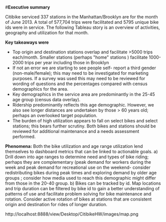 #**Executive summary**

Citibike serviced 337 stations in the Manhattan/Brooklyn are for the month of June 2013. A total of 577,704 trips were facilitated and 5795 unique bike ids were in service.
The following Tableau story is an overview of activities, geography and utilization for that month.

**Key takeaways were**
*	Top origin and destination stations overlap and facilitate >5000 trips each/month. Smaller stations (perhaps "home" stations ) facilitate 1000-2000 trips per year including those in Brooklyn
*	If not an error we are starting to see people self- report a third gender (non-male/female); this may need to be investigated for marketing purposes. If a survey was used this may need to be reviewed for wording of questions and the percentages compared with census demographics for the area.
*	Key demographics in the service area are predominantly in the 25-45 age group (census data overlay).
*	Ridership predominantly reflects this age demographic. However, we also see longer distances are undertaken by those > 60 years old; perhaps an overlooked target population.
*	The burden of high utilization appears to fall on select bikes and select stations; this bears further scrutiny. Both bikes and stations should be reviewed for additional maintenance and a needs assessment performed. 

**Phenomena:**
Both the bike utilization and age range utilization lend themselves to dashboard metrics that can be linked to actionable goals.
a)	Drill down into age ranges to determine need and types of bike riding; perhaps they are complementary (peak demand for workers during the week and peak demand for recreational use on the weekend- consider redistributing bikes during peak times and exploring demand by older age groups ; consider how media used to reach this demographic might differ from those in the 20-40 group.
b)	Bikes can be tracked by id. Map locations and trip duration can be filtered by bike id to gain a better understanding of patterns of use and facilitate problem solving for bike maintenance and rotation. Consider active rotation of bikes at stations that are consistent origin and destination for rides of longer duration.

http://localhost:8888/view/Desktop/CitibikeHW/images/map.png


